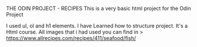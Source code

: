 THE ODIN PROJECT - RECIPES 
This is a very basic html project for the Odin Project

I used ul, ol and h1 elements. I have Learned how to structure project.
It's a Html course.
All images that i had used you can find in > 
https://www.allrecipes.com/recipes/411/seafood/fish/
